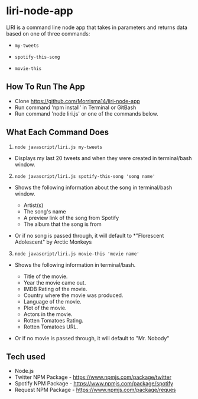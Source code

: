 # liri-node-app
LIRI is a command line node app that takes in parameters and returns data based on one of three commands:

  * `my-tweets`

  * `spotify-this-song`

  * `movie-this`

## How To Run The App

- Clone https://github.com/Morrisma14/liri-node-app
- Run command 'npm install' in Terminal or GitBash
- Run command 'node liri.js' or one of the commands below.

## What Each Command Does

1. `node javascript/liri.js my-tweets`

  * Displays my last 20 tweets and when they were created in terminal/bash window.

2. `node javascript/liri.js spotify-this-song 'song name'`

  * Shows the following information about the song in terminal/bash window.
    * Artist(s)
    * The song's name
    * A preview link of the song from Spotify
    * The album that the song is from

  * Or if no song is passed through, it will default to
    *"Florescent Adolescent" by Arctic Monkeys

3. `node javascript/liri.js movie-this 'movie name'`

  * Shows the following information in terminal/bash.

    * Title of the movie.
    * Year the movie came out.
    * IMDB Rating of the movie.
    * Country where the movie was produced.
    * Language of the movie.
    * Plot of the movie.
    * Actors in the movie.
    * Rotten Tomatoes Rating.
    * Rotten Tomatoes URL.

  * Or if no movie is passed through, it will default to "Mr. Nobody"

## Tech used
- Node.js
- Twitter NPM Package - https://www.npmjs.com/package/twitter
- Spotify NPM Package - https://www.npmjs.com/package/spotify
- Request NPM Package - https://www.npmjs.com/package/reques
